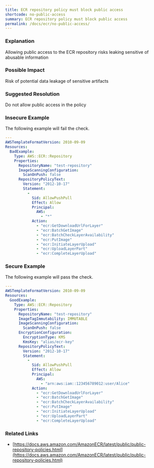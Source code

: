 ```yaml
---
title: ECR repository policy must block public access
shortcode: no-public-access
summary: ECR repository policy must block public access 
permalink: /docs/ecr/no-public-access/
---
```


### Explanation

Allowing public access to the ECR repository risks leaking sensitive of abusable information

### Possible Impact
Risk of potential data leakage of sensitive artifacts

### Suggested Resolution
Do not allow public access in the policy


### Insecure Example

The following example will fail the  check.

```yaml
---
AWSTemplateFormatVersion: 2010-09-09
Resources:
  BadExample:
    Type: AWS::ECR::Repository
    Properties:
      RepositoryName: "test-repository"
      ImageScanningConfiguration:
        ScanOnPush: false
      RepositoryPolicyText: 
        Version: "2012-10-17"
        Statement: 
          - 
            Sid: AllowPushPull
            Effect: Allow
            Principal: 
              AWS: 
                - "*"
            Action: 
              - "ecr:GetDownloadUrlForLayer"
              - "ecr:BatchGetImage"
              - "ecr:BatchCheckLayerAvailability"
              - "ecr:PutImage"
              - "ecr:InitiateLayerUpload"
              - "ecr:UploadLayerPart"
              - "ecr:CompleteLayerUpload"

```



### Secure Example

The following example will pass the  check.

```yaml
---
AWSTemplateFormatVersion: 2010-09-09
Resources:
  GoodExample:
    Type: AWS::ECR::Repository
    Properties:
      RepositoryName: "test-repository"
      ImageTagImmutability: IMMUTABLE
      ImageScanningConfiguration:
        ScanOnPush: false
      EncryptionConfiguration:
        EncryptionType: KMS
        KmsKey: "alias/ecr-key"
      RepositoryPolicyText: 
        Version: "2012-10-17"
        Statement: 
          - 
            Sid: AllowPushPull
            Effect: Allow
            Principal: 
              AWS: 
                - "arn:aws:iam::123456789012:user/Alice"
            Action: 
              - "ecr:GetDownloadUrlForLayer"
              - "ecr:BatchGetImage"
              - "ecr:BatchCheckLayerAvailability"
              - "ecr:PutImage"
              - "ecr:InitiateLayerUpload"
              - "ecr:UploadLayerPart"
              - "ecr:CompleteLayerUpload"

```




### Related Links


- [https://docs.aws.amazon.com/AmazonECR/latest/public/public-repository-policies.html](https://docs.aws.amazon.com/AmazonECR/latest/public/public-repository-policies.html)


